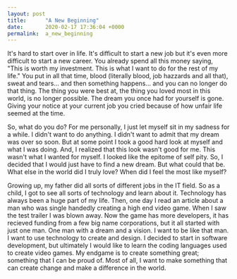 ```yaml
---
layout: post
title:      "A New Beginning"
date:       2020-02-17 17:36:04 +0000
permalink:  a_new_beginning
---
```



It's hard to start over in life.  It's difficult to start a new job but it's even more difficult to start a new career.  You already spend all this money saying, "This is worth my investment.  This is what I want to do for the rest of my life."  You put in all that time, blood (literally blood, job hazzards and all that), sweat and tears... and then something happens... and you can no longer do that thing.  The thing you were best at, the thing you loved most in this world, is no longer possible.  The dream you once had for yourself is gone.  Giving your notice at your current job you cried because of how unfair life seemed at the time. 

So, what do you do?  For me personally, I just let myself sit in my sadness for a while.  I didn't want to do anything.  I didn't want to admit that my dream was over so soon.  But at some point I took a good hard look at myself and what I was doing.  And, I realized that this look wasn't good for me.  This wasn't what I wanted for myself.  I looked like the epitome of self pity.  So, I decided that I would just have to find a new dream.  But what could that be.  What else in the world did I truly love?  When did I feel the most like myself?  

Growing up, my father did all sorts of different jobs in the IT field.  So as a child, I got to see all sorts of technology and learn about it.  Technology has always been a huge part of my life.  Then, one day I read an article about a man who was single handedly creating a high end video game.  When I saw the test trailer I was blown away.  Now the game has more developers, it has recieved funding from a few big name corporations, but it all started with just one man.  One man with a dream and a vision.  I want to be like that man.  I want to use technology to create and design.  I decided to start in software development, but ultimately I would like to learn the coding languages used to create video games.  My endgame is to create something great; something that I can be proud of.  Most of all, I want to make something that can create change and make a difference in the world.  
